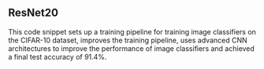 ## ResNet20
This code snippet sets up a training pipeline for training image classifiers on the CIFAR-10 dataset, improves the training pipeline, uses advanced CNN architectures to improve the performance of image classifiers and achieved a final test accuracy of 91.4%.
